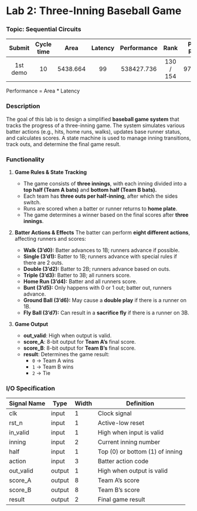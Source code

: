 # Lab 2: Three-Inning Baseball Game

### Topic: Sequential Circuits

| Submit | Cycle time | Area | Latency | Performance | Rank | Pass Rate|
| :---: | :---: | :---: | :---: | :---: | :---: | :---: |
| 1st demo | 10 | 5438.664 | 99 | 538427.736 | 130 / 154 | 97.45% |

Performance = Area * Latency

### Description
The goal of this lab is to design a simplified **baseball game system** that tracks the progress of a three-inning game. The system simulates various batter actions (e.g., hits, home runs, walks), updates base runner status, and calculates scores. A state machine is used to manage inning transitions, track outs, and determine the final game result.

### Functionality
1. **Game Rules & State Tracking**
    - The game consists of **three innings**, with each inning divided into a **top half (Team A bats)** and **bottom half (Team B bats).**
    - Each team has **three outs per half-inning**, after which the sides switch.
    - Runs are scored when a batter or runner returns to **home plate**.
    - The game determines a winner based on the final scores after **three innings**.

2. **Batter Actions & Effects**
    The batter can perform **eight different actions**, affecting runners and scores:
    - **Walk (3’d0):** Batter advances to 1B; runners advance if possible.
    - **Single (3’d1):** Batter to 1B; runners advance with special rules if there are 2 outs.
    - **Double (3’d2):** Batter to 2B; runners advance based on outs.
    - **Triple (3’d3):** Batter to 3B; all runners score.
    - **Home Run (3’d4):** Batter and all runners score.
    - **Bunt (3’d5):** Only happens with 0 or 1 out; batter out, runners advance.
    - **Ground Ball (3’d6):** May cause a **double play** if there is a runner on 1B.
    - **Fly Ball (3’d7):** Can result in a **sacrifice fly** if there is a runner on 3B.

3. **Game Output**
    - **out_valid**: High when output is valid.
    - **score_A**: 8-bit output for **Team A’s** final score.
    - **score_B**: 8-bit output for **Team B’s** final score.
    - **result**: Determines the game result:
      - `0` → Team A wins
      - `1` → Team B wins
      - `2` → Tie

### I/O Specification
| Signal Name | Type   | Width | Definition |
|------------|--------|------|------------|
| clk        | input  | 1    | Clock signal |
| rst_n      | input  | 1    | Active-low reset |
| in_valid   | input  | 1    | High when input is valid |
| inning     | input  | 2    | Current inning number |
| half       | input  | 1    | Top (0) or bottom (1) of inning |
| action     | input  | 3    | Batter action code |
| out_valid  | output | 1    | High when output is valid |
| score_A    | output | 8    | Team A’s score |
| score_B    | output | 8    | Team B’s score |
| result     | output | 2    | Final game result |

